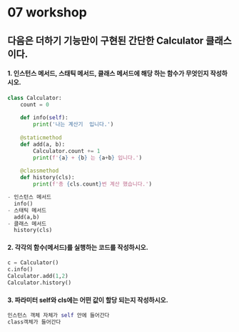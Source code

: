 



# 07 workshop

##  다음은 더하기 기능만이 구현된 간단한 Calculator 클래스이다.

#### 1. 인스턴스 메서드, 스태틱 메서드, 클래스 메서드에 해당 하는 함수가 무엇인지 작성하시오.
```python
class Calculator:
    count = 0
    
    def info(self):
        print('나는 계산기  입니다.')
    
    @staticmethod
    def add(a, b):
        Calculator.count += 1
        print(f'{a} + {b} 는 {a+b} 입니다.')
    
    @classmethod
    def history(cls):
        print(f'총 {cls.count}번 계산 했습니다.')
```
```python
- 인스턴스 메서드
  info()
- 스태틱 메서드
  add(a,b)
- 클래스 메서드
  history(cls)
```


####  2. 각각의 함수(메서드)를 실행하는 코드를 작성하시오.

```python
c = Calculator()
c.info()
Calculator.add(1,2)
Calculator.history()
```


#### 3. 파라미터 self와 cls에는 어떤 값이 할당 되는지 작성하시오.

```python
인스턴스 객체 자체가 self 안에 들어간다
class객체가 들어간다
```